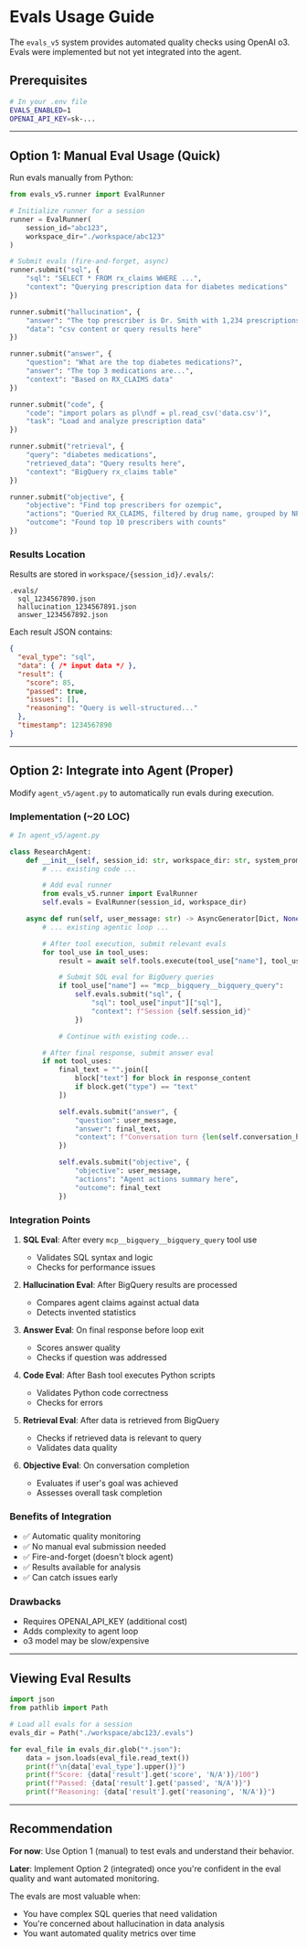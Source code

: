 # Evals Usage Guide

The `evals_v5` system provides automated quality checks using OpenAI o3. Evals were implemented but not yet integrated into the agent.

## Prerequisites

```bash
# In your .env file
EVALS_ENABLED=1
OPENAI_API_KEY=sk-...
```

---

## Option 1: Manual Eval Usage (Quick)

Run evals manually from Python:

```python
from evals_v5.runner import EvalRunner

# Initialize runner for a session
runner = EvalRunner(
    session_id="abc123",
    workspace_dir="./workspace/abc123"
)

# Submit evals (fire-and-forget, async)
runner.submit("sql", {
    "sql": "SELECT * FROM rx_claims WHERE ...",
    "context": "Querying prescription data for diabetes medications"
})

runner.submit("hallucination", {
    "answer": "The top prescriber is Dr. Smith with 1,234 prescriptions",
    "data": "csv content or query results here"
})

runner.submit("answer", {
    "question": "What are the top diabetes medications?",
    "answer": "The top 3 medications are...",
    "context": "Based on RX_CLAIMS data"
})

runner.submit("code", {
    "code": "import polars as pl\ndf = pl.read_csv('data.csv')",
    "task": "Load and analyze prescription data"
})

runner.submit("retrieval", {
    "query": "diabetes medications",
    "retrieved_data": "Query results here",
    "context": "BigQuery rx_claims table"
})

runner.submit("objective", {
    "objective": "Find top prescribers for ozempic",
    "actions": "Queried RX_CLAIMS, filtered by drug name, grouped by NPI",
    "outcome": "Found top 10 prescribers with counts"
})
```

### Results Location

Results are stored in `workspace/{session_id}/.evals/`:
```
.evals/
  sql_1234567890.json
  hallucination_1234567891.json
  answer_1234567892.json
```

Each result JSON contains:
```json
{
  "eval_type": "sql",
  "data": { /* input data */ },
  "result": {
    "score": 85,
    "passed": true,
    "issues": [],
    "reasoning": "Query is well-structured..."
  },
  "timestamp": 1234567890
}
```

---

## Option 2: Integrate into Agent (Proper)

Modify `agent_v5/agent.py` to automatically run evals during execution.

### Implementation (~20 LOC)

```python
# In agent_v5/agent.py

class ResearchAgent:
    def __init__(self, session_id: str, workspace_dir: str, system_prompt: str):
        # ... existing code ...

        # Add eval runner
        from evals_v5.runner import EvalRunner
        self.evals = EvalRunner(session_id, workspace_dir)

    async def run(self, user_message: str) -> AsyncGenerator[Dict, None]:
        # ... existing agentic loop ...

        # After tool execution, submit relevant evals
        for tool_use in tool_uses:
            result = await self.tools.execute(tool_use["name"], tool_use["input"])

            # Submit SQL eval for BigQuery queries
            if tool_use["name"] == "mcp__bigquery__bigquery_query":
                self.evals.submit("sql", {
                    "sql": tool_use["input"]["sql"],
                    "context": f"Session {self.session_id}"
                })

            # Continue with existing code...

        # After final response, submit answer eval
        if not tool_uses:
            final_text = "".join([
                block["text"] for block in response_content
                if block.get("type") == "text"
            ])

            self.evals.submit("answer", {
                "question": user_message,
                "answer": final_text,
                "context": f"Conversation turn {len(self.conversation_history)//2}"
            })

            self.evals.submit("objective", {
                "objective": user_message,
                "actions": "Agent actions summary here",
                "outcome": final_text
            })
```

### Integration Points

1. **SQL Eval**: After every `mcp__bigquery__bigquery_query` tool use
   - Validates SQL syntax and logic
   - Checks for performance issues

2. **Hallucination Eval**: After BigQuery results are processed
   - Compares agent claims against actual data
   - Detects invented statistics

3. **Answer Eval**: On final response before loop exit
   - Scores answer quality
   - Checks if question was addressed

4. **Code Eval**: After Bash tool executes Python scripts
   - Validates Python code correctness
   - Checks for errors

5. **Retrieval Eval**: After data is retrieved from BigQuery
   - Checks if retrieved data is relevant to query
   - Validates data quality

6. **Objective Eval**: On conversation completion
   - Evaluates if user's goal was achieved
   - Assesses overall task completion

### Benefits of Integration

- ✅ Automatic quality monitoring
- ✅ No manual eval submission needed
- ✅ Fire-and-forget (doesn't block agent)
- ✅ Results available for analysis
- ✅ Can catch issues early

### Drawbacks

- Requires OPENAI_API_KEY (additional cost)
- Adds complexity to agent loop
- o3 model may be slow/expensive

---

## Viewing Eval Results

```python
import json
from pathlib import Path

# Load all evals for a session
evals_dir = Path("./workspace/abc123/.evals")

for eval_file in evals_dir.glob("*.json"):
    data = json.loads(eval_file.read_text())
    print(f"\n{data['eval_type'].upper()}")
    print(f"Score: {data['result'].get('score', 'N/A')}/100")
    print(f"Passed: {data['result'].get('passed', 'N/A')}")
    print(f"Reasoning: {data['result'].get('reasoning', 'N/A')}")
```

---

## Recommendation

**For now**: Use Option 1 (manual) to test evals and understand their behavior.

**Later**: Implement Option 2 (integrated) once you're confident in the eval quality and want automated monitoring.

The evals are most valuable when:
- You have complex SQL queries that need validation
- You're concerned about hallucination in data analysis
- You want automated quality metrics over time
